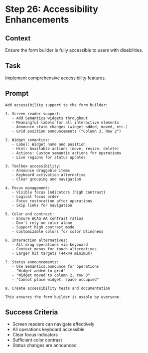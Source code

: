 # Step 26: Accessibility Enhancements

## Context
Ensure the form builder is fully accessible to users with disabilities.

## Task
Implement comprehensive accessibility features.

## Prompt
```text
Add accessibility support to the form builder:

1. Screen reader support:
   - Add Semantics widgets throughout
   - Meaningful labels for all interactive elements
   - Announce state changes (widget added, moved, etc.)
   - Grid position announcements ("Column 3, Row 2")

2. Widget semantics:
   - Label: Widget name and position
   - Hint: Available actions (move, resize, delete)
   - Actions: Custom semantic actions for operations
   - Live regions for status updates

3. Toolbox accessibility:
   - Announce draggable items
   - Keyboard activation alternative
   - Clear grouping and navigation

4. Focus management:
   - Visible focus indicators (high contrast)
   - Logical focus order
   - Focus restoration after operations
   - Skip links for navigation

5. Color and contrast:
   - Ensure WCAG AA contrast ratios
   - Don't rely on color alone
   - Support high contrast mode
   - Customizable colors for color blindness

6. Interaction alternatives:
   - All drag operations via keyboard
   - Context menus for touch alternatives
   - Larger hit targets (44x44 minimum)

7. Status announcements:
   - Use Semantics.announce for operations
   - "Widget added to grid"
   - "Widget moved to column 2, row 3"
   - "Cannot place widget, space occupied"

8. Create accessibility tests and documentation

This ensures the form builder is usable by everyone.
```

## Success Criteria
- Screen readers can navigate effectively
- All operations keyboard accessible
- Clear focus indicators
- Sufficient color contrast
- Status changes are announced